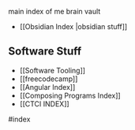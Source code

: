 
main index of me brain vault
- [[Obsidian Index |obsidian stuff]]

## Software Stuff
- [[Software Tooling]]
- [[freecodecamp]]
- [[Angular Index]]
- [[Composing Programs Index]]
- [[CTCI INDEX]]


#index
